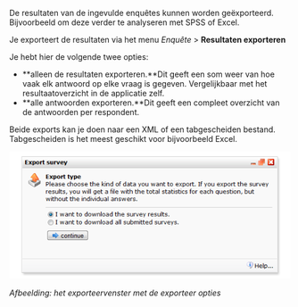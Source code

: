 De resultaten van de ingevulde enquêtes kunnen worden geëxporteerd.
Bijvoorbeeld om deze verder te analyseren met SPSS of Excel.

Je exporteert de resultaten via het menu *Enquête* \> **Resultaten
exporteren**

Je hebt hier de volgende twee opties:

-   **alleen de resultaten exporteren.**Dit geeft een som weer van hoe
    vaak elk antwoord op elke vraag is gegeven. Vergelijkbaar met het
    resultaatoverzicht in de applicatie zelf.
-   **alle antwoorden exporteren.**Dit geeft een compleet overzicht van
    de antwoorden per respondent.

Beide exports kan je doen naar een XML of een tabgescheiden bestand.
Tabgescheiden is het meest geschikt voor bijvoorbeeld Excel.

![Survey results dialog](../images/surveyresultes.png)

*Afbeelding: het exporteervenster met de exporteer opties*
